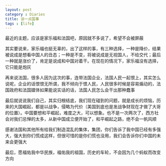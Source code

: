 ```yaml
---
layout: post
category : Diaries
title: 谈一点国事
tags : [life]
---
```



最近的主题，应该是家乐福和法国吧，原因就不多说了，希望不会被屏蔽

 

其实要说来，家乐福也挺无辜的，出了这样的事，有三种选择，一种是降价，结果被说成是想看中国人的丑态；一种是不变，将被说成是无视国人，不给交代；最后一种就是涨价了，肯定是说成和中国对着干。在现在的情况下，家乐福没有选择，它只能是炮灰

 

再来说法国，很多人因为这次的事，连带法国企业，法国人民一起恨上，其实怎么说呢，企业的话恨恨无所谓，我不倾向于恨人民，人民很多时候是容易煽动的，法国政府和法国媒体如果能说实话的话，法国人民怎么会干出那种蠢事

 

最后就说说我们自己，其实归根结底，我们现在碰到的问题，就是成长的烦恼，历来的大国崛起，都是以战争，侵略为代价（美国到底也是发战争财现在才做了大哥的位置）。中国要想和平崛起，难度之大，可以想象。也不是一次两次了，西方社会对我们忌惮的太多，从新中国成立便开始了，和平崛起之路，绝不会一帆风顺

 

感谢法国和其他所有给我们制造混乱的集体，集团，你们告诉了我中国已经有多强大，强大到你们慌成这样，但很可惜的是你们慌也没用，我们会告诉你们中国的未来会更强大

 

最后，愿福佑我中华民族，福佑我的祖国，历史的车轮，不会因为几个蚂蚁而改变方向